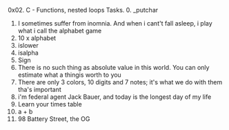 0x02. C - Functions, nested loops
Tasks.
0. _putchar
1. I sometimes suffer from inomnia. And when i cant't fall asleep, i play what i call the alphabet game
2. 10 x alphabet
3. islower
4. isalpha
5. Sign
6. There is no such thing as absolute value in this world. You can only estimate what a thingis worth to you
7. There are only 3 colors, 10 digits and 7 notes; it's what we do with them tha's important
8. i'm federal agent Jack Bauer, and today is the longest day of my life
9. Learn your times table
10. a + b
11. 98 Battery Street, the OG
